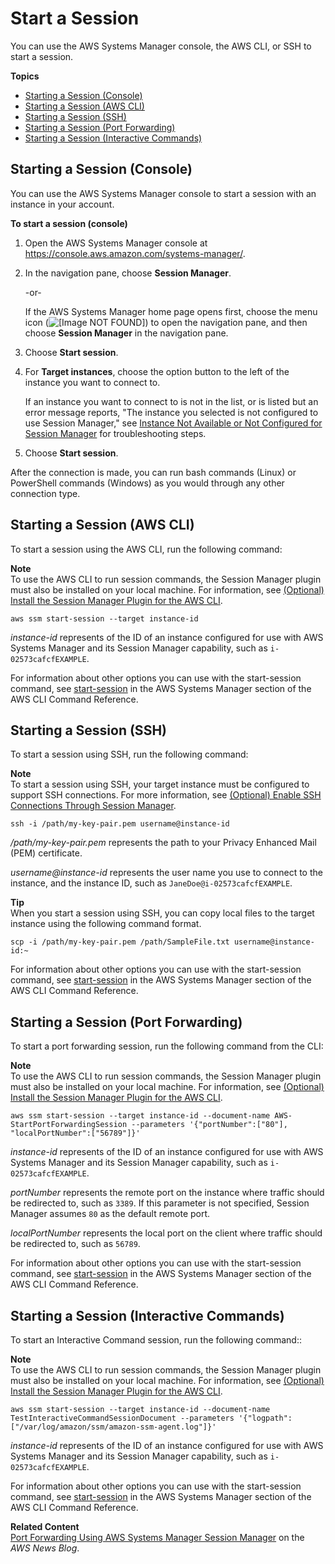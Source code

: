 # Start a Session<a name="session-manager-working-with-sessions-start"></a>

You can use the AWS Systems Manager console, the AWS CLI, or SSH to start a session\.

**Topics**
+ [Starting a Session \(Console\)](#start-sys-console)
+ [Starting a Session \(AWS CLI\)](#sessions-start-cli)
+ [Starting a Session \(SSH\)](#sessions-start-ssh)
+ [Starting a Session \(Port Forwarding\)](#sessions-start-port-forwarding)
+ [Starting a Session \(Interactive Commands\)](#sessions-start-interactive-commands)

## Starting a Session \(Console\)<a name="start-sys-console"></a>

You can use the AWS Systems Manager console to start a session with an instance in your account\.

**To start a session \(console\)**

1. Open the AWS Systems Manager console at [https://console\.aws\.amazon\.com/systems\-manager/](https://console.aws.amazon.com/systems-manager/)\.

1. In the navigation pane, choose **Session Manager**\.

   \-or\-

   If the AWS Systems Manager home page opens first, choose the menu icon \(![\[Image NOT FOUND\]](http://docs.aws.amazon.com/systems-manager/latest/userguide/images/menu-icon-small.png)\) to open the navigation pane, and then choose **Session Manager** in the navigation pane\.

1. Choose **Start session**\.

1. For **Target instances**, choose the option button to the left of the instance you want to connect to\.

   If an instance you want to connect to is not in the list, or is listed but an error message reports, "The instance you selected is not configured to use Session Manager," see [Instance Not Available or Not Configured for Session Manager](session-manager-troubleshooting.md#session-manager-troubleshooting-instances) for troubleshooting steps\.

1. Choose **Start session**\.

After the connection is made, you can run bash commands \(Linux\) or PowerShell commands \(Windows\) as you would through any other connection type\.

## Starting a Session \(AWS CLI\)<a name="sessions-start-cli"></a>

To start a session using the AWS CLI, run the following command:

**Note**  
To use the AWS CLI to run session commands, the Session Manager plugin must also be installed on your local machine\. For information, see [\(Optional\) Install the Session Manager Plugin for the AWS CLI](session-manager-working-with-install-plugin.md)\.

```
aws ssm start-session --target instance-id
```

 *instance\-id* represents of the ID of an instance configured for use with AWS Systems Manager and its Session Manager capability, such as `i-02573cafcfEXAMPLE`\.

For information about other options you can use with the start\-session command, see [start\-session](https://docs.aws.amazon.com/cli/latest/reference/ssm/start-session.html) in the AWS Systems Manager section of the AWS CLI Command Reference\.

## Starting a Session \(SSH\)<a name="sessions-start-ssh"></a>

To start a session using SSH, run the following command:

**Note**  
To start a session using SSH, your target instance must be configured to support SSH connections\. For more information, see [\(Optional\) Enable SSH Connections Through Session Manager](session-manager-getting-started-enable-ssh-connections.md)\.

```
ssh -i /path/my-key-pair.pem username@instance-id
```

 */path/my\-key\-pair\.pem* represents the path to your Privacy Enhanced Mail \(PEM\) certificate\.

 *username@instance\-id* represents the user name you use to connect to the instance, and the instance ID, such as `JaneDoe@i-02573cafcfEXAMPLE`\.

**Tip**  
When you start a session using SSH, you can copy local files to the target instance using the following command format\.  

```
scp -i /path/my-key-pair.pem /path/SampleFile.txt username@instance-id:~
```

For information about other options you can use with the start\-session command, see [start\-session](https://docs.aws.amazon.com/cli/latest/reference/ssm/start-session.html) in the AWS Systems Manager section of the AWS CLI Command Reference\.

## Starting a Session \(Port Forwarding\)<a name="sessions-start-port-forwarding"></a>

To start a port forwarding session, run the following command from the CLI:

**Note**  
To use the AWS CLI to run session commands, the Session Manager plugin must also be installed on your local machine\. For information, see [\(Optional\) Install the Session Manager Plugin for the AWS CLI](session-manager-working-with-install-plugin.md)\.

```
aws ssm start-session --target instance-id --document-name AWS-StartPortForwardingSession --parameters '{"portNumber":["80"], "localPortNumber":["56789"]}'
```

 *instance\-id* represents of the ID of an instance configured for use with AWS Systems Manager and its Session Manager capability, such as `i-02573cafcfEXAMPLE`\.

*portNumber* represents the remote port on the instance where traffic should be redirected to, such as `3389`\. If this parameter is not specified, Session Manager assumes `80` as the default remote port\. 

*localPortNumber* represents the local port on the client where traffic should be redirected to, such as `56789`\. 

For information about other options you can use with the start\-session command, see [start\-session](https://docs.aws.amazon.com/cli/latest/reference/ssm/start-session.html) in the AWS Systems Manager section of the AWS CLI Command Reference\.

## Starting a Session \(Interactive Commands\)<a name="sessions-start-interactive-commands"></a>

To start an Interactive Command session, run the following command::

**Note**  
To use the AWS CLI to run session commands, the Session Manager plugin must also be installed on your local machine\. For information, see [\(Optional\) Install the Session Manager Plugin for the AWS CLI](session-manager-working-with-install-plugin.md)\.

```
aws ssm start-session --target instance-id --document-name TestInteractiveCommandSessionDocument --parameters '{"logpath":["/var/log/amazon/ssm/amazon-ssm-agent.log"]}'
```

 *instance\-id* represents of the ID of an instance configured for use with AWS Systems Manager and its Session Manager capability, such as `i-02573cafcfEXAMPLE`\.

For information about other options you can use with the start\-session command, see [start\-session](https://docs.aws.amazon.com/cli/latest/reference/ssm/start-session.html) in the AWS Systems Manager section of the AWS CLI Command Reference\.

**Related Content**  
[Port Forwarding Using AWS Systems Manager Session Manager](http://aws.amazon.com/blogs/aws/new-port-forwarding-using-aws-system-manager-sessions-manager/) on the *AWS News Blog*\.